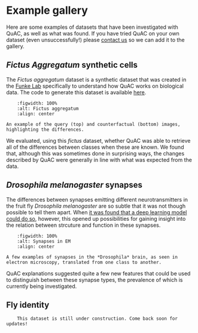 # Example gallery

Here are some examples of datasets that have been investigated with QuAC, as well as what was found.
If you have tried QuAC on your own dataset (even unsuccessfully!) please [contact us](mailto:adjavond%40hhmi.org?subject=QuAC%20Example) so we can add it to the gallery.


## *Fictus Aggregatum* synthetic cells

The *Fictus aggregatum* dataset is a synthetic dataset that was created in the [Funke Lab](https://www.janelia.org/lab/funke-lab) specifically to understand how QuAC works on biological data.
The code to generate this dataset is available [here](https://github.com/funkelab/fictus.aggregatum).

```{figure} assets/fictus.png
    :figwidth: 100%
    :alt: Fictus aggregatum
    :align: center

An example of the query (top) and counterfactual (bottom) images, highlighting the differences.
```

We evaluated, using this *fictus* dataset, whether QuAC was able to retrieve all of the differences between classes when these are known.
We found that, although this was sometimes done in surprising ways, the changes described by QuAC were generally in line with what was expected from the data.


## *Drosophila melanogaster* synapses

The differences between synapses emitting different neurotransmitters in the fruit fly *Drosophila melanogaster* are so subtle that it was not though possible to tell them apart.
When [it was found that a deep learning model could do so](https://www.cell.com/cell/fulltext/S0092-8674(24)00307-6), however, this opened up possibilities for gaining insight into the relation between strcuture and function in these synapses.

```{figure} assets/synapses.png
    :figwidth: 100%
    :alt: Synapses in EM
    :align: center

A few examples of synapses in the *Drosophila* brain, as seen in electron microscopy, translated from one class to another.
```

QuAC explanations suggested quite a few new features that could be used to distinguish between these synapse types, the prevalence of which is currently being investigated.


## Fly identity


```{attention}
    This dataset is still under construction. Come back soon for updates!
```